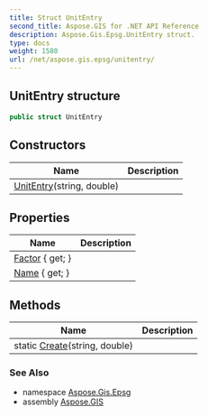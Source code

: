 ```yaml
---
title: Struct UnitEntry
second_title: Aspose.GIS for .NET API Reference
description: Aspose.Gis.Epsg.UnitEntry struct. 
type: docs
weight: 1580
url: /net/aspose.gis.epsg/unitentry/
---
```

## UnitEntry structure

```csharp
public struct UnitEntry
```

## Constructors

| Name | Description |
| --- | --- |
| [UnitEntry](unitentry/)(string, double) |  |

## Properties

| Name | Description |
| --- | --- |
| [Factor](../../aspose.gis.epsg/unitentry/factor/) { get; } |  |
| [Name](../../aspose.gis.epsg/unitentry/name/) { get; } |  |

## Methods

| Name | Description |
| --- | --- |
| static [Create](../../aspose.gis.epsg/unitentry/create/)(string, double) |  |

### See Also

* namespace [Aspose.Gis.Epsg](../../aspose.gis.epsg/)
* assembly [Aspose.GIS](../../)


